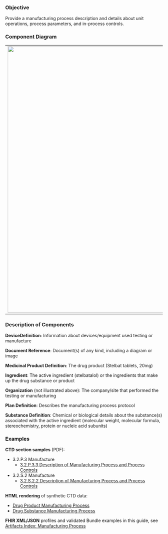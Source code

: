### Objective
Provide a manufacturing process description and details about unit operations, process parameters, and in-process controls.

### Component Diagram
<table>
<tr><td><img src="manufacturing_process_FHIR_resources [2023-07-28 Rik].png" width="850"/></td></tr>
</table>
 
### Description of Components
**DeviceDefinition**: Information about devices/equipment used testing or manufacture

**Document Reference**: Document(s) of any kind, including a diagram or image

**Medicinal Product Definition**: The drug product (Stelbat tablets, 20mg)

**Ingredient**: The active ingredient (stelbatalol) or the ingredients that make up the drug substance or product

**Organization** (not illustrated above): The company/site that performed the testing or manufacturing

**Plan Definition**: Describes the manufacturing process protocol

**Substance Definition**: Chemical or biological details about the substance(s) associated with the active ingredient (molecular weight, molecular formula, stereochemistry, protein or nucleic acid subunits)

### Examples
**CTD section samples** (PDF):
- 3.2.P.3 Manufacture
    - <a href="https://github.com/HL7/uv-dx-pq/raw/master/input/examples-pdf/3.2.P.3.3_Description_Manufacturing.pdf ">3.2.P.3.3 Description of Manufacturing Process and Process Controls</a>
- 3.2.S.2 Manufacture
    - <a href="https://github.com/HL7/uv-dx-pq/raw/master/input/examples-pdf/3.2.S.2.2_Description_Manufacturing.pdf ">3.2.S.2.2 Description of Manufacturing Process and Process Controls</a>

**HTML rendering** of synthetic CTD data:
- <a href="mnf_process_rend_p.html">Drug Product Manufacturing Process</a>
- <a href="mnf_process_rend_s.html">Drug Substance Manufacturing Process</a>

**FHIR XML/JSON** profiles and validated Bundle examples in this guide, see [Artifacts Index: Manufacturing Process](artifacts.html#manufacturing-process)
